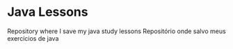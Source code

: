 # Java Lessons
Repository where I save my java study lessons
Repositório onde salvo meus exercícios de java